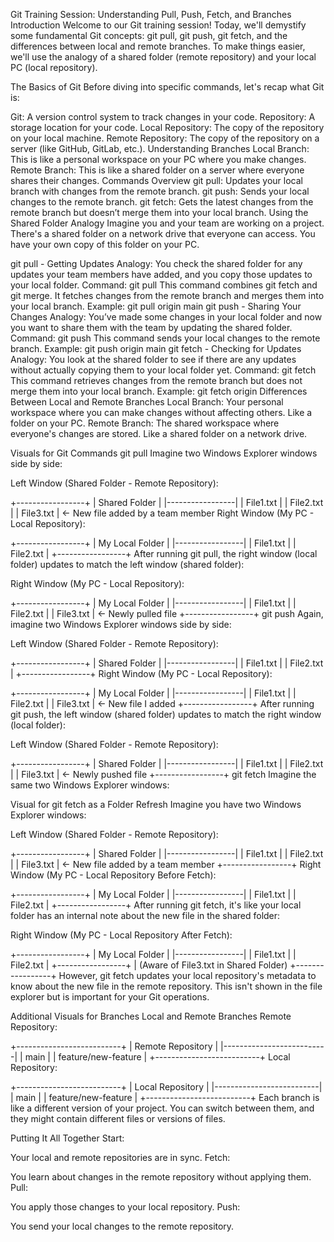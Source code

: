 Git Training Session: Understanding Pull, Push, Fetch, and Branches
Introduction
Welcome to our Git training session! Today, we'll demystify some fundamental Git concepts: git pull, git push, git fetch, and the differences between local and remote branches. To make things easier, we'll use the analogy of a shared folder (remote repository) and your local PC (local repository).

The Basics of Git
Before diving into specific commands, let's recap what Git is:

Git: A version control system to track changes in your code.
Repository: A storage location for your code.
Local Repository: The copy of the repository on your local machine.
Remote Repository: The copy of the repository on a server (like GitHub, GitLab, etc.).
Understanding Branches
Local Branch: This is like a personal workspace on your PC where you make changes.
Remote Branch: This is like a shared folder on a server where everyone shares their changes.
Commands Overview
git pull: Updates your local branch with changes from the remote branch.
git push: Sends your local changes to the remote branch.
git fetch: Gets the latest changes from the remote branch but doesn’t merge them into your local branch.
Using the Shared Folder Analogy
Imagine you and your team are working on a project. There's a shared folder on a network drive that everyone can access. You have your own copy of this folder on your PC.

git pull - Getting Updates
Analogy: You check the shared folder for any updates your team members have added, and you copy those updates to your local folder.
Command: git pull
This command combines git fetch and git merge. It fetches changes from the remote branch and merges them into your local branch.
Example: git pull origin main
git push - Sharing Your Changes
Analogy: You’ve made some changes in your local folder and now you want to share them with the team by updating the shared folder.
Command: git push
This command sends your local changes to the remote branch.
Example: git push origin main
git fetch - Checking for Updates
Analogy: You look at the shared folder to see if there are any updates without actually copying them to your local folder yet.
Command: git fetch
This command retrieves changes from the remote branch but does not merge them into your local branch.
Example: git fetch origin
Differences Between Local and Remote Branches
Local Branch: Your personal workspace where you can make changes without affecting others. Like a folder on your PC.
Remote Branch: The shared workspace where everyone's changes are stored. Like a shared folder on a network drive.


Visuals for Git Commands
git pull
Imagine two Windows Explorer windows side by side:

Left Window (Shared Folder - Remote Repository):

+-----------------+
| Shared Folder   |
|-----------------|
| File1.txt       |
| File2.txt       |
| File3.txt       | <- New file added by a team member
Right Window (My PC - Local Repository):


+-----------------+
| My Local Folder |
|-----------------|
| File1.txt       |
| File2.txt       |
+-----------------+
After running git pull, the right window (local folder) updates to match the left window (shared folder):

Right Window (My PC - Local Repository):

+-----------------+
| My Local Folder |
|-----------------|
| File1.txt       |
| File2.txt       |
| File3.txt       | <- Newly pulled file
+-----------------+
git push
Again, imagine two Windows Explorer windows side by side:

Left Window (Shared Folder - Remote Repository):


+-----------------+
| Shared Folder   |
|-----------------|
| File1.txt       |
| File2.txt       |
+-----------------+
Right Window (My PC - Local Repository):


+-----------------+
| My Local Folder |
|-----------------|
| File1.txt       |
| File2.txt       |
| File3.txt       | <- New file I added
+-----------------+
After running git push, the left window (shared folder) updates to match the right window (local folder):

Left Window (Shared Folder - Remote Repository):

+-----------------+
| Shared Folder   |
|-----------------|
| File1.txt       |
| File2.txt       |
| File3.txt       | <- Newly pushed file
+-----------------+
git fetch
Imagine the same two Windows Explorer windows:

Visual for git fetch as a Folder Refresh
Imagine you have two Windows Explorer windows:

Left Window (Shared Folder - Remote Repository):


+-----------------+
| Shared Folder   |
|-----------------|
| File1.txt       |
| File2.txt       |
| File3.txt       | <- New file added by a team member
+-----------------+
Right Window (My PC - Local Repository Before Fetch):


+-----------------+
| My Local Folder |
|-----------------|
| File1.txt       |
| File2.txt       |
+-----------------+
After running git fetch, it's like your local folder has an internal note about the new file in the shared folder:

Right Window (My PC - Local Repository After Fetch):

+-----------------+
| My Local Folder |
|-----------------|
| File1.txt       |
| File2.txt       |
+-----------------+
| (Aware of File3.txt in Shared Folder)
+-----------------+
However, git fetch updates your local repository's metadata to know about the new file in the remote repository. This isn't shown in the file explorer but is important for your Git operations.

Additional Visuals for Branches
Local and Remote Branches
Remote Repository:



+--------------------------+
| Remote Repository        |
|--------------------------|
| main                     |
| feature/new-feature      |
+--------------------------+
Local Repository:



+--------------------------+
| Local Repository         |
|--------------------------|
| main                     |
| feature/new-feature      |
+--------------------------+
Each branch is like a different version of your project. You can switch between them, and they might contain different files or versions of files.

Putting It All Together
Start:

Your local and remote repositories are in sync.
Fetch:

You learn about changes in the remote repository without applying them.
Pull:

You apply those changes to your local repository.
Push:

You send your local changes to the remote repository.
